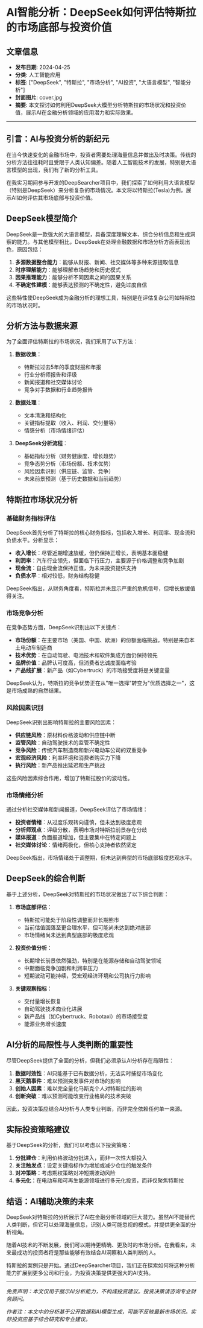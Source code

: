 # AI智能分析：DeepSeek如何评估特斯拉的市场底部与投资价值

## 文章信息
- **发布日期**: 2024-04-25
- **分类**: 人工智能应用
- **标签**: ["DeepSeek", "特斯拉", "市场分析", "AI投资", "大语言模型", "智能分析"]
- **封面图片**: cover.jpg
- **摘要**: 本文探讨如何利用DeepSeek大模型分析特斯拉的市场状况和投资价值，展示AI在金融分析领域的应用潜力和实际效果。

---

## 引言：AI与投资分析的新纪元

在当今快速变化的金融市场中，投资者需要处理海量信息并做出及时决策。传统的分析方法往往耗时且受限于人类认知偏差。随着人工智能技术的发展，特别是大语言模型的出现，我们有了新的分析工具。

在我实习期间参与开发的DeepSearcher项目中，我们探索了如何利用大语言模型（特别是DeepSeek）来分析复杂的市场情况。本文将以特斯拉(Tesla)为例，展示AI如何评估其市场底部与投资价值。

## DeepSeek模型简介

DeepSeek是一款强大的大语言模型，具备深度理解文本、综合分析信息和生成洞察的能力。与其他模型相比，DeepSeek在处理金融数据和市场分析方面表现出色，原因包括：

1. **多源数据整合能力**：能够从财报、新闻、社交媒体等多种来源提取信息
2. **时序理解能力**：能够理解市场趋势和历史模式
3. **因果推理能力**：能够分析不同因素之间的因果关系
4. **不确定性建模**：能够表达预测的不确定性，避免过度自信

这些特性使DeepSeek成为金融分析的理想工具，特别是在评估复杂公司如特斯拉的市场状况时。

## 分析方法与数据来源

为了全面评估特斯拉的市场状况，我们采用了以下方法：

1. **数据收集**：
   - 特斯拉过去5年的季度财报和年报
   - 行业分析师报告和评级
   - 新闻报道和社交媒体讨论
   - 竞争对手数据和行业趋势报告

2. **数据处理**：
   - 文本清洗和结构化
   - 关键指标提取（收入、利润、交付量等）
   - 情感分析（市场情绪评估）

3. **DeepSeek分析流程**：
   - 基础指标分析（财务健康度、增长趋势）
   - 竞争态势分析（市场份额、技术优势）
   - 风险因素识别（供应链、监管、竞争）
   - 未来前景预测（基于历史数据和当前趋势）

## 特斯拉市场状况分析

### 基础财务指标评估

DeepSeek首先分析了特斯拉的核心财务指标，包括收入增长、利润率、现金流和负债水平。分析显示：

- **收入增长**：尽管近期增速放缓，但仍保持正增长，表明基本面稳健
- **利润率**：汽车行业领先，但面临下行压力，主要源于价格调整和竞争加剧
- **现金流**：自由现金流保持正值，为未来投资提供支持
- **负债水平**：相对较低，财务结构稳健

DeepSeek指出，从财务角度看，特斯拉并未显示严重的危机信号，但增长放缓值得关注。

### 市场竞争分析

在竞争态势方面，DeepSeek识别出以下关键点：

- **市场份额**：在主要市场（美国、中国、欧洲）的份额面临挑战，特别是来自本土电动车制造商
- **技术优势**：在自动驾驶、电池技术和软件集成方面仍保持领先
- **品牌价值**：品牌认可度高，但消费者忠诚度面临考验
- **产品线扩展**：新产品（如Cybertruck）的市场接受度将是关键变量

DeepSeek认为，特斯拉的竞争优势正在从"唯一选择"转变为"优质选择之一"，这是市场成熟的自然结果。

### 风险因素识别

DeepSeek识别出影响特斯拉的主要风险因素：

- **供应链风险**：原材料价格波动和供应链中断
- **监管风险**：自动驾驶技术的监管不确定性
- **竞争风险**：传统汽车制造商和新兴电动车公司的双重竞争
- **宏观经济风险**：利率环境和消费者购买力下降
- **执行风险**：新产品推出延迟和生产挑战

这些风险因素综合作用，增加了特斯拉股价的波动性。

### 市场情绪分析

通过分析社交媒体和新闻报道，DeepSeek评估了市场情绪：

- **投资者情绪**：从过度乐观转向谨慎，但未达到极度悲观
- **分析师观点**：评级分散，表明市场对特斯拉前景存在分歧
- **媒体报道**：负面报道增加，但主要集中在特定问题上
- **社交媒体讨论**：情绪两极化，但核心支持者依然坚定

DeepSeek指出，市场情绪处于调整期，但未达到典型的市场底部极度悲观水平。

## DeepSeek的综合判断

基于上述分析，DeepSeek对特斯拉的市场状况做出了以下综合判断：

1. **市场底部评估**：
   - 特斯拉可能处于阶段性调整而非长期熊市
   - 当前估值回落至更合理水平，但可能尚未达到绝对底部
   - 市场情绪尚未达到典型底部的极度悲观

2. **投资价值分析**：
   - 长期增长前景依然强劲，特别是在能源存储和自动驾驶领域
   - 中期面临竞争加剧和利润率压力
   - 短期波动可能持续，受宏观经济环境和公司执行力影响

3. **关键观察指标**：
   - 交付量增长恢复
   - 自动驾驶技术商业化进展
   - 新产品线（如Cybertruck、Robotaxi）的市场接受度
   - 能源业务增长速度

## AI分析的局限性与人类判断的重要性

尽管DeepSeek提供了全面的分析，但我们必须承认AI分析存在局限性：

1. **数据时效性**：AI只能基于已有数据分析，无法实时捕捉市场变化
2. **黑天鹅事件**：难以预测突发事件对市场的影响
3. **创始人因素**：难以完全量化马斯克个人对特斯拉的影响
4. **创新突破**：难以预测可能改变行业格局的技术突破

因此，投资决策应结合AI分析与人类专业判断，而非完全依赖任何单一来源。

## 实际投资策略建议

基于DeepSeek的分析，我们可以考虑以下投资策略：

1. **分批建仓**：利用价格波动分批进入，而非一次性大额投入
2. **关注触发点**：设定关键指标作为增加或减少仓位的触发条件
3. **对冲策略**：考虑期权策略对冲短期波动风险
4. **多元化**：在电动车和可再生能源领域进行多元化投资，而非仅聚焦特斯拉

## 结语：AI辅助决策的未来

DeepSeek对特斯拉的分析展示了AI在金融分析领域的巨大潜力。虽然AI不能替代人类判断，但它可以处理海量信息，识别人类可能忽视的模式，并提供更全面的分析视角。

随着AI技术的不断发展，我们可以期待更精确、更及时的市场分析。在我看来，未来最成功的投资者将是那些能够有效结合AI洞察和人类判断的人。

特斯拉的案例只是开始。通过DeepSearcher项目，我们正在探索如何将这种分析能力扩展到更多公司和行业，为投资决策提供更强大的AI支持。

---

*免责声明：本文仅用于展示AI分析能力，不构成投资建议。投资决策请咨询专业财务顾问。*

*作者注：本文中的分析基于公开数据和AI模型生成，可能不反映最新市场状况。实际投资应基于综合研究和专业建议。* 